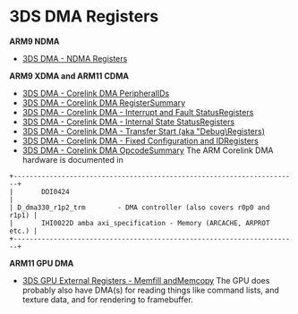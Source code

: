 # 3DS DMA Registers


**ARM9 NDMA**
- [3DS DMA - NDMA Registers](./3dsdmandmaregisters.md)

**ARM9 XDMA and ARM11 CDMA**
- [3DS DMA - Corelink DMA PeripheralIDs](./3dsdmacorelinkdmaperipheralids.md)
- [3DS DMA - Corelink DMA RegisterSummary](./3dsdmacorelinkdmaregistersummary.md)
- [3DS DMA - Corelink DMA - Interrupt and Fault StatusRegisters](./3dsdmacorelinkdmainterruptandfaultstatusregisters.md)
- [3DS DMA - Corelink DMA - Internal State StatusRegisters](./3dsdmacorelinkdmainternalstatestatusregisters.md)
- [3DS DMA - Corelink DMA - Transfer Start (aka \"Debug\Registers)](./3dsdmacorelinkdmatransferstartakadebugregisters.md)
- [3DS DMA - Corelink DMA - Fixed Configuration and IDRegisters](./3dsdmacorelinkdmafixedconfigurationandidregisters.md)
- [3DS DMA - Corelink DMA OpcodeSummary](./3dsdmacorelinkdmaopcodesummary.md)
The ARM Corelink DMA hardware is documented in

```
+-----------------------------------------------------------------------+
|       DDI0424                                                         |
| D_dma330_r1p2_trm        - DMA controller (also covers r0p0 and r1p1) |
|       IHI0022D amba axi_specification - Memory (ARCACHE, ARPROT etc.) |
+-----------------------------------------------------------------------+
```


**ARM11 GPU DMA**
- [3DS GPU External Registers - Memfill andMemcopy](./3dsgpuexternalregistersmemfillandmemcopy.md)
The GPU does probably also have DMA(s) for reading things like command
lists, and texture data, and for rendering to framebuffer.



